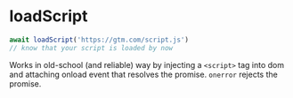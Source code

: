 # loadScript

```typescript
await loadScript('https://gtm.com/script.js')
// know that your script is loaded by now
```

Works in old-school (and reliable) way by injecting a `<script>` tag into dom and attaching onload
event that resolves the promise. `onerror` rejects the promise.
